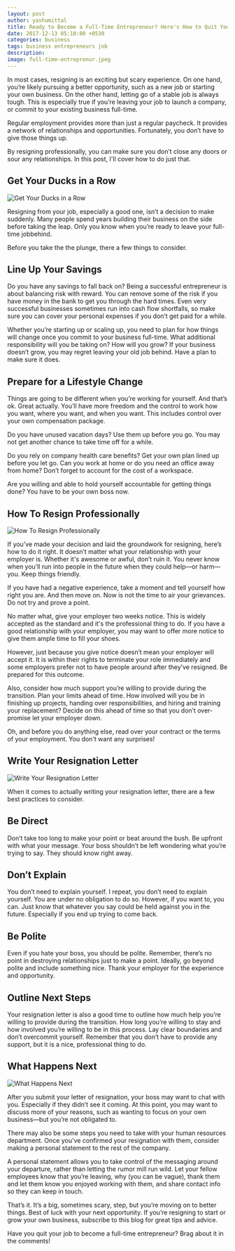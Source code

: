 ```yaml
---
layout: post
author: yashumittal
title: Ready to Become a Full-Time Entrepreneur? Here's How to Quit Your Job
date: 2017-12-13 05:10:00 +0530
categories: business
tags: business entrepreneurs job
description:
image: full-time-entreprenur.jpeg
---
```


In most cases, resigning is an exciting but scary experience. On one hand, you’re likely pursuing a better opportunity, such as a new job or starting your own business. On the other hand, letting go of a stable job is always tough. This is especially true if you’re leaving your job to launch a company, or commit to your existing business full-time.

Regular employment provides more than just a regular paycheck. It provides a network of relationships and opportunities. Fortunately, you don’t have to give those things up.

By resigning professionally, you can make sure you don’t close any doors or sour any relationships. In this post, I'll cover how to do just that.

## Get Your Ducks in a Row

![Get Your Ducks in a Row](//blog.codecarrot.net/images/ducks-in-row.jpeg)

Resigning from your job, especially a good one, isn’t a decision to make suddenly. Many people spend years building their business on the side before taking the leap. Only you know when you’re ready to leave your full-time jobbehind.

Before you take the the plunge, there a few things to consider.

## Line Up Your Savings

Do you have any savings to fall back on? Being a successful entrepreneur is about balancing risk with reward. You can remove some of the risk if you have money in the bank to get you through the hard times. Even very successful businesses sometimes run into cash flow shortfalls, so make sure you can cover your personal expenses if you don’t get paid for a while.

Whether you’re starting up or scaling up, you need to plan for how things will change once you commit to your business full-time. What additional responsibility will you be taking on? How will you grow? If your business doesn’t grow, you may regret leaving your old job behind. Have a plan to make sure it does.

## Prepare for a Lifestyle Change

Things are going to be different when you’re working for yourself. And that’s ok. Great actually. You’ll have more freedom and the control to work how you want, where you want, and when you want. This includes control over your own compensation package.

Do you have unused vacation days? Use them up before you go. You may not get another chance to take time off for a while.

Do you rely on company health care benefits? Get your own plan lined up before you let go.
Can you work at home or do you need an office away from home? Don’t forget to account for the cost of a workspace.

Are you willing and able to hold yourself accountable for getting things done? You have to be your own boss now.

## How To Resign Professionally

![How To Resign Professionally](//blog.codecarrot.net/images/resign-professionally.jpeg)

If you’ve made your decision and laid the groundwork for resigning, here’s how to do it right.
It doesn’t matter what your relationship with your employer is. Whether it's awesome or awful, don’t ruin it. You never know when you’ll run into people in the future when they could help—or harm—you. Keep things friendly.

If you have had a negative experience, take a moment and tell yourself how right you are. And then move on. Now is not the time to air your grievances. Do not try and prove a point.

No matter what, give your employer two weeks notice. This is widely accepted as the standard and it's the professional thing to do. If you have a good relationship with your employer, you may want to offer more notice to give them ample time to fill your shoes.

However, just because you give notice doesn’t mean your employer will accept it. It is within their rights to terminate your role immediately and some employers prefer not to have people around after they’ve resigned. Be prepared for this outcome.

Also, consider how much support you’re willing to provide during the transition. Plan your limits ahead of time. How involved will you be in finishing up projects, handing over responsibilities, and hiring and training your replacement? Decide on this ahead of time so that you don’t over-promise let your employer down.

Oh, and before you do anything else, read over your contract or the terms of your employment. You don't want any surprises!

## Write Your Resignation Letter

![Write Your Resignation Letter](//blog.codecarrot.net/images/resignation-letter.jpeg)

When it comes to actually writing your resignation letter, there are a few best practices to consider.

## Be Direct

Don’t take too long to make your point or beat around the bush. Be upfront with what your message. Your boss shouldn’t be left wondering what you’re trying to say. They should know right away.

## Don’t Explain

You don’t need to explain yourself. I repeat, you don’t need to explain yourself. You are under no obligation to do so. However, if you want to, you can. Just know that whatever you say could be held against you in the future. Especially if you end up trying to come back.

## Be Polite

Even if you hate your boss, you should be polite. Remember, there’s no point in destroying relationships just to make a point. Ideally, go beyond polite and include something nice. Thank your employer for the experience and opportunity.

## Outline Next Steps

Your resignation letter is also a good time to outline how much help you’re willing to provide during the transition. How long you’re willing to stay and how involved you’re willing to be in this process. Lay clear boundaries and don’t overcommit yourself. Remember that you don’t have to provide any support, but it is a nice, professional thing to do.

## What Happens Next

![What Happens Next](//blog.codecarrot.net/images/cup-of-coffee.jpeg)

After you submit your letter of resignation, your boss may want to chat with you. Especially if they didn’t see it coming. At this point, you may want to discuss more of your reasons, such as wanting to focus on your own business—but you’re not obligated to.

There may also be some steps you need to take with your human resources department. Once you've confirmed your resignation with them, consider making a personal statement to the rest of the company.

A personal statement allows you to take control of the messaging around your departure, rather than letting the rumor mill run wild. Let your fellow employees know that you’re leaving, why (you can be vague), thank them and let them know you enjoyed working with them, and share contact info so they can keep in touch.

That’s it. It’s a big, sometimes scary, step, but you’re moving on to better things. Best of luck with your next opportunity. If you’re resigning to start or grow your own business, subscribe to this blog for great tips and advice.

Have you quit your job to become a full-time entrepreneur? Brag about it in the comments!
